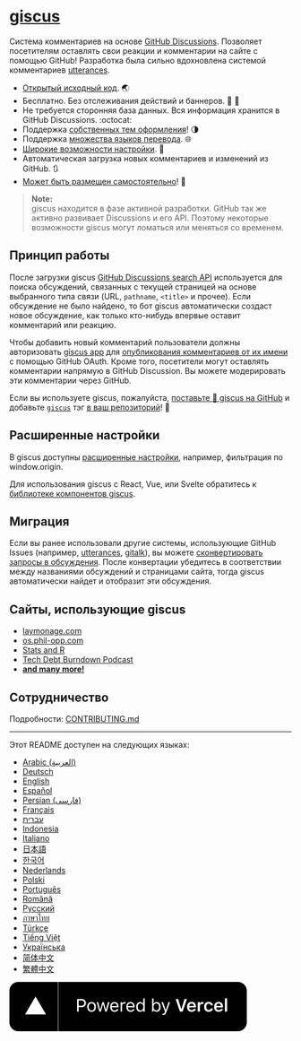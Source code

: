 # [giscus][giscus]

Система комментариев на основе [GitHub Discussions][discussions].
Позволяет посетителям оставлять свои реакции и комментарии на сайте с помощью GitHub! Разработка была сильно вдохновлена системой комментариев [utterances][utterances].

- [Открытый исходный код][repo]. 🌏
- Бесплатно. Без отслеживания действий и баннеров. 📡 🚫
- Не требуется сторонняя база данных. Вся информация хранится в GitHub Discussions. :octocat:
- Поддержка [собственных тем оформления][creating-custom-themes]! 🌗
- Поддержка [множества языков перевода][multiple-languages]. 🌐
- [Широкие возможности настройки][advanced-usage]. 🔧
- Автоматическая загрузка новых комментариев и изменений из GitHub. 🔃
- [Может быть размещен самостоятельно][self-hosting]! 🤳

> **Note:**\
> giscus находится в фазе активной разработки. GitHub так же активно развивает Discussions и его API. Поэтому некоторые возможности giscus могут ломаться или меняться со временем.

## Принцип работы

После загрузки giscus [GitHub Discussions search API][search-api] используется для поиска обсуждений, связанных с текущей страницей на основе выбранного типа связи (URL, `pathname`, `<title>` и прочее).
Если обсуждение не было найдено, то бот giscus автоматически создаст новое обсуждение, как только кто-нибудь впервые оставит комментарий или реакцию.

Чтобы добавить новый комментарий пользователи должны авторизовать [giscus app][giscus-app] для [опубликования комментариев от их имени][authorization] с помощью GitHub OAuth.
Кроме того, посетители могут оставлять комментарии напрямую в GitHub Discussion. Вы можете модерировать эти комментарии через GitHub.

[giscus]: https://giscus.app/ru
[discussions]: https://docs.github.com/en/discussions
[utterances]: https://github.com/utterance/utterances
[repo]: https://github.com/giscus/giscus
[advanced-usage]: https://github.com/giscus/giscus/blob/main/ADVANCED-USAGE.md
[creating-custom-themes]: https://github.com/giscus/giscus/blob/main/ADVANCED-USAGE.md#data-theme
[multiple-languages]: https://github.com/giscus/giscus/blob/main/CONTRIBUTING.md#adding-localizations
[self-hosting]: https://github.com/giscus/giscus/blob/main/SELF-HOSTING.md
[search-api]: https://docs.github.com/en/graphql/guides/using-the-graphql-api-for-discussions#search
[giscus-app]: https://github.com/apps/giscus
[authorization]: https://docs.github.com/en/developers/apps/identifying-and-authorizing-users-for-github-apps

<!-- configuration -->

Если вы используете giscus, пожалуйста, [поставьте 🌟 giscus на GitHub][repo] и добавьте [`giscus`][giscus-topic] тэг [в ваш репозиторий][topic-howto]! 🎉

## Расширенные настройки

В giscus доступны [расширенные настройки][advanced-usage], например, фильтрация по window.origin.

Для использования giscus с React, Vue, или Svelte обратитесь к [библиотеке компонентов giscus][giscus-component].

## Миграция

Если вы ранее использовали другие системы, использующие GitHub Issues (например, [utterances][utterances], [gitalk][gitalk]), вы можете [сконвертировать запросы в обсуждения][convert].
После конвертации убедитесь в соответствии между названиями обсуждений и страницами сайта, тогда giscus автоматически найдет и отобразит эти обсуждения.

## Сайты, использующие giscus

- [laymonage.com][laymonage-website]
- [os.phil-opp.com][os-phil-opp]
- [Stats and R][statsandr]
- [Tech Debt Burndown Podcast][techdebtburndown]
- [**and many more!**][giscus-topic]

## Сотрудничество

Подробности: [CONTRIBUTING.md][contributing]

[giscus-component]: https://github.com/giscus/giscus-component
[repo]: https://github.com/giscus/giscus
[giscus-topic]: https://github.com/topics/giscus
[topic-howto]: https://docs.github.com/en/github/administering-a-repository/classifying-your-repository-with-topics
[advanced-usage]: https://github.com/giscus/giscus/blob/main/ADVANCED-USAGE.md
[utterances]: https://github.com/utterance/utterances
[gitalk]: https://github.com/gitalk/gitalk
[convert]: https://docs.github.com/en/discussions/managing-discussions-for-your-community/moderating-discussions#converting-an-issue-to-a-discussion
[laymonage-website]: https://laymonage.com/posts/giscus
[os-phil-opp]: https://os.phil-opp.com
[statsandr]: https://statsandr.com
[techdebtburndown]: https://techdebtburndown.com
[contributing]: https://github.com/giscus/giscus/blob/main/CONTRIBUTING.md

<!-- end -->

---

Этот README доступен на следующих языках:

- [Arabic (العربية)](README.ar.md)
- [Deutsch](README.de.md)
- [English](README.md)
- [Español](README.es.md)
- [Persian (فارسی)](README.fa.md)
- [Français](README.fr.md)
- [עברית](README.he.md)
- [Indonesia](README.id.md)
- [Italiano](README.it.md)
- [日本語](README.ja.md)
- [한국어](README.ko.md)
- [Nederlands](README.nl.md)
- [Polski](README.pl.md)
- [Português](README.pt.md)
- [Română](README.ro.md)
- [Русский](README.ru.md)
- [ภาษาไทย](README.th.md)
- [Türkçe](README.tr.md)
- [Tiếng Việt](README.vi.md)
- [Українська](README.uk.md)
- [简体中文](README.zh-CN.md)
- [繁體中文](README.zh-TW.md)

[![Powered by Vercel](public/powered-by-vercel.svg)][vercel]

[vercel]: https://vercel.com/?utm_source=giscus&utm_campaign=oss
